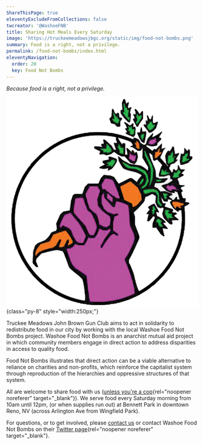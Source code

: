 ```yaml
---
ShareThisPage: true
eleventyExcludeFromCollections: false
twcreator: '@WashoeFNB'
title: Sharing Hot Meals Every Saturday
image: 'https://truckeemeadowsjbgc.org/static/img/food-not-bombs.png'
summary: Food is a right, not a privilege.
permalink: /food-not-bombs/index.html
eleventyNavigation:
  order: 20
  key: Food Not Bombs
---
```

*Because food is a right, not a privilege.*

![](/static/img/food-not-bombs.png){class="py-8" style="width:250px;"}

Truckee Meadows John Brown Gun Club aims to act in solidarity to redistribute food in our city by working with the local Washoe Food Not Bombs project. Washoe Food Not Bombs is an anarchist mutual aid project in which community members engage in direct action to address disparities in access to quality food.

Food Not Bombs illustrates that direct action can be a viable alternative to reliance on charities and non-profits, which reinforce the capitalist system through reproduction of the hierarchies and oppressive structures of that system.

All are welcome to share food with us ([unless you're a cop](https://aworldwithoutpolice.org/){rel="noopener noreferer" target="_blank"}). We serve food every Saturday morning from 10am until 12pm, (or when supplies run out) at Bennett Park in downtown Reno, NV (across Arlington Ave from Wingfield Park).

For questions, or to get involved, please [contact us](/contact/) or contact Washoe Food Not Bombs on their [Twitter page](https://twitter.com/WashoeFNB){rel="noopener noreferer" target="_blank"}.

